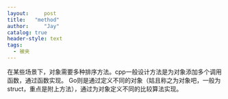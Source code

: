 ```yaml
---
layout:     post
title:   "method"
author:     "Jay"
catalog: true
header-style: text
tags:
  - 被夹
---
```


在某些场景下，对象需要多种排序方法。cpp一般设计方法是为对象添加多个调用函数，通过函数实现。
Go则是通过定义不同的对象（姑且称之为对象吧，一般为struct，重点是附上方法），通过为对象定义不同的比较算法实现。
